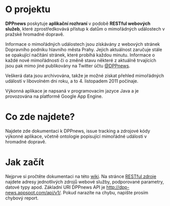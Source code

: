 # O projektu

**DPPnews** poskytuje **aplikační rozhraní** v podobě **RESTful webových služeb**, které zprostředkovává přístup k datům o mimořádných událostech v pražské hromadné dopravě.

Informace o mimořádných událostech jsou získávány z webových stránek Dopravního podniku hlavního města Prahy. Jejich aktuálnost zaručuje stále se opakující načítání stránek, které probíhá každou minutu. Informace o každé nové mimořádnosti či o změně stavu některé z aktuálně trvajících jsou pak mimo jiné publikovány na Twitter účtu [@DPPnews](http://twitter.com/DPPnews).

Veškerá data jsou archivována, takže je možné získat přehled mimořádných událostí v libovolném dni roku, a to 4. listopadem 2011 počínaje.

Výkonná aplikace je napsaná v programovacím jazyce Java a je provozována na platformě Google App Engine.

# Co zde najdete?

Najdete zde dokumentaci k DPPnews, issue tracking a zdrojové kódy výkonné aplikace, včetně ontologie popisující mimořádné události v hromadné dopravě.

# Jak začít

Nejprve si pročtěte dokumentaci na této [wiki](https://github.com/jirimasek/DPPnews/wiki).
Na stránce [RESTful zdroje](https://github.com/jirimasek/DPPnews/wiki) najdete adresy jednotlivých zdrojů webové služby, podporované parametry, datové typy apod. Základní URI DPPnews API je http://dpp-news.appspot.com/api/v1/.
Pokud narazíte na chybu, napište prosím chybový report.